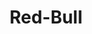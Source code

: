 ---
title : Red-Bull
img : "../img/redbull.png"
descripcion : "Software Red Bull diseñado para brindar información relevante sobre su marca y eventos patrocinados, se implemento un dashboard para crear, editar y eliminar"
text : "Red Bull te da alas.🧗🏽"
link : "https://redbull-dv27.000webhostapp.com/Red-Bull/"
skills : ["Html","Scss","Bootstrap","Jquery","Mysql","Php"]
---